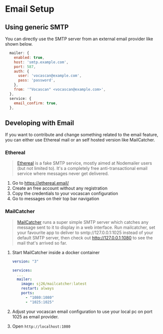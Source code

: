 # Email Setup

## Using generic SMTP

You can directly use the SMTP server from an external email provider like shown below.

```js
  mailer: {
    enabled: true,
    host: 'smtp.example.com',
    port: 587,
    auth: {
      user: 'vocascan@example.com',
      pass: 'password',
    },
    from: '"Vocascan" <vocascan@example.com>',
  },
  service: {
    email_confirm: true,
  },
```

## Developing with Email

If you want to contribute and change something related to the email feature, you can either use Ethereal mail or an self
hosted version like MailCatcher.

### Ethereal

> [Ethereal](https://ethereal.email/) is a fake SMTP service, mostly aimed at Nodemailer users (but not limited to).
> It's a completely free anti-transactional email service where messages never get delivered.

1. Go to https://ethereal.email/
2. Create an free account without any registration
3. Copy the credentials to your vocascan configuration
4. Go to messages on their top bar navigation

### MailCatcher

> [MailCatcher](https://mailcatcher.me/) runs a super simple SMTP server which catches any message sent to it to display
> in a web interface. Run mailcatcher, set your favourite app to deliver to smtp://127.0.0.1:1025 instead of your
> default SMTP server, then check out http://127.0.0.1:1080 to see the mail that's arrived so far.

1. Start MailCatcher inside a docker container

   ```yml
   version: "3"

   services:
     ...
     mailer:
       image: sj26/mailcatcher:latest
       restart: always
       ports:
         - "1080:1080"
         - "1025:1025"
   ```

2. Adjust your vocascan email configuration to use your local pc on port 1025 as email provider.
3. Open `http://localhost:1080`
